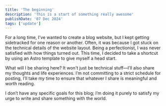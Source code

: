```yaml
---
title: 'The beginning'
description: 'This is a start of something really awesome'
publishDate: '07 Dec 2024'
tags: ['update']
---
```


For a long time, I've wanted to create a blog website, but I kept getting sidetracked for one reason or another. Often, it was because I got stuck on the technical details of the website layout. Being a perfectionist, I was never satisfied with how things turned out. This time, I decided to take a shortcut by using an Astro template to give myself a head start.

What will I be sharing here? It won't just be technical stuff—I’ll also share my thoughts and life experiences. I’m not committing to a strict schedule for posting, I’ll take my time to ensure that whatever I share is meaningful and worth reading.

I don’t have any specific goals for this blog; I’m doing it purely to satisfy my urge to write and share something with the world.
